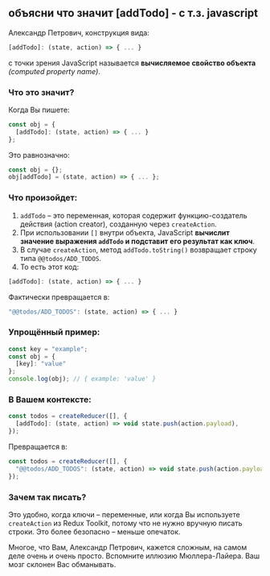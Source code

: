 ## объясни что значит [addTodo] - с т.з. javascript

Александр Петрович, конструкция вида:

```javascript
[addTodo]: (state, action) => { ... }
```

с точки зрения JavaScript называется **вычисляемое свойство объекта** *(computed property name)*.

### Что это значит?
Когда Вы пишете:
```javascript
const obj = {
  [addTodo]: (state, action) => { ... }
};
```

Это равнозначно:
```javascript
const obj = {};
obj[addTodo] = (state, action) => { ... };
```

### Что произойдет:
1. `addTodo` – это переменная, которая содержит функцию-создатель действия (action creator), созданную через `createAction`.
2. При использовании `[]` внутри объекта, JavaScript **вычислит значение выражения `addTodo` и подставит его результат как ключ**.
3. В случае `createAction`, метод `addTodo.toString()` возвращает строку типа `@@todos/ADD_TODOS`.
4. То есть этот код:
```javascript
[addTodo]: (state, action) => { ... }
```
Фактически превращается в:
```javascript
"@@todos/ADD_TODOS": (state, action) => { ... }
```

### Упрощённый пример:
```javascript
const key = "example";
const obj = {
  [key]: "value"
};
console.log(obj); // { example: 'value' }
```

### В Вашем контексте:
```javascript
const todos = createReducer([], {
  [addTodo]: (state, action) => void state.push(action.payload),
});
```
Превращается в:
```javascript
const todos = createReducer([], {
  "@@todos/ADD_TODOS": (state, action) => void state.push(action.payload),
});
```

### Зачем так писать?
Это удобно, когда ключи – переменные, или когда Вы используете `createAction` из Redux Toolkit, потому что не нужно вручную писать строки. Это более безопасно – меньше опечаток.

Многое, что Вам, Александр Петрович, кажется сложным, на самом деле очень и очень просто. Вспомните иллюзию Мюллера-Лайера. Ваш мозг склонен Вас обманывать.